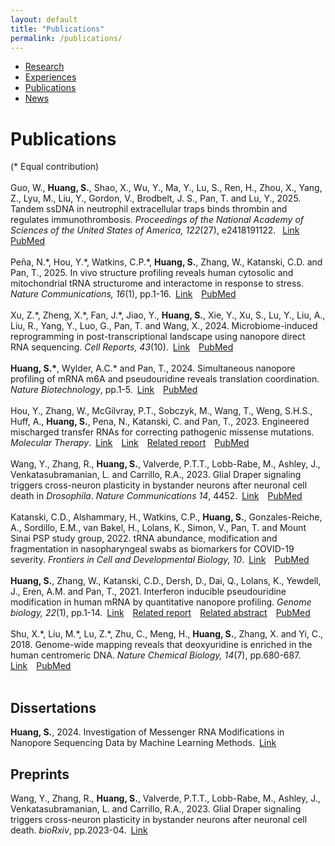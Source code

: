 ```yaml
---
layout: default
title: "Publications"
permalink: /publications/
---
```


* [Research](https://sihaohuanguc.github.io/research)
* [Experiences](https://sihaohuanguc.github.io/experiences)
* [Publications](https://sihaohuanguc.github.io/publications)
* [News](https://sihaohuanguc.github.io/news)

# Publications
(\* Equal contribution)
<br/>
<br/>
Guo, W., **Huang, S.**, Shao, X., Wu, Y., Ma, Y., Lu, S., Ren, H., Zhou, X., Yang, Z., Lyu, M., Liu, Y., Gordon, V., Brodbelt, J. S., Pan, T. and Lu, Y., 2025. Tandem ssDNA in neutrophil extracellular traps binds thrombin and regulates immunothrombosis. *Proceedings of the National Academy of Sciences of the United States of America, 122*(27), e2418191122. &ensp;[Link](https://www.pnas.org/doi/10.1073/pnas.2418191122)&emsp;[PubMed](https://pubmed.ncbi.nlm.nih.gov/40608679/)
<br/>
<br/>
Peña, N.\*, Hou, Y.\*, Watkins, C.P.\*, **Huang, S.**, Zhang, W., Katanski, C.D. and Pan, T., 2025. In vivo structure profiling reveals human cytosolic and mitochondrial tRNA structurome and interactome in response to stress. *Nature Communications, 16*(1), pp.1-16.&ensp;[Link](https://www.nature.com/articles/s41467-025-59435-5)&emsp;[PubMed](https://pubmed.ncbi.nlm.nih.gov/40447571/)
<br/>
<br/>
Xu, Z.\*, Zheng, X.\*, Fan, J.\*, Jiao, Y., **Huang, S.**, Xie, Y., Xu, S., Lu, Y., Liu, A., Liu, R., Yang, Y., Luo, G., Pan, T. and Wang, X., 2024. Microbiome-induced reprogramming in post-transcriptional landscape using nanopore direct RNA sequencing. *Cell Reports, 43*(10).&ensp;[Link](https://www.cell.com/cell-reports/fulltext/S2211-1247(24)01149-5)&emsp;[PubMed](https://pubmed.ncbi.nlm.nih.gov/39365698/)
<br/>
<br/>
**Huang, S.\***, Wylder, A.C.\* and Pan, T., 2024. Simultaneous nanopore profiling of mRNA m6A and pseudouridine reveals translation coordination. *Nature Biotechnology*, pp.1-5.&ensp;[Link](https://www.nature.com/articles/s41587-024-02135-0)&emsp;[PubMed](https://pubmed.ncbi.nlm.nih.gov/38321115/)
<br/>
<br/>
Hou, Y., Zhang, W., McGilvray, P.T., Sobczyk, M., Wang, T., Weng, S.H.S., Huff, A., **Huang, S.**, Pena, N., Katanski, C. and Pan, T., 2023. Engineered mischarged transfer RNAs for correcting pathogenic missense mutations. *Molecular Therapy*.&ensp;[Link](https://www.sciencedirect.com/science/article/pii/S1525001623006780?dgcid=coauthor#appsec2)&emsp;[Link](https://www.cell.com/molecular-therapy-family/molecular-therapy/fulltext/S1525-0016(23)00678-0)&emsp;[Related report](https://biologicalsciences.uchicago.edu/news/missense-mutations-trna-treatment)&emsp;[PubMed](https://pubmed.ncbi.nlm.nih.gov/38104240/)
<br/>
<br/>
Wang, Y., Zhang, R., **Huang, S.**, Valverde, P.T.T., Lobb-Rabe, M., Ashley, J., Venkatasubramanian, L. and Carrillo, R.A., 2023. Glial Draper signaling triggers cross-neuron plasticity in bystander neurons after neuronal cell death in *Drosophila*. *Nature Communications 14*, 4452.&ensp;[Link](https://www.nature.com/articles/s41467-023-40142-y)&emsp;[PubMed](https://pubmed.ncbi.nlm.nih.gov/37488133/)
<br/>
<br/>
Katanski, C.D., Alshammary, H., Watkins, C.P., **Huang, S.**, Gonzales-Reiche, A., Sordillo, E.M., van Bakel, H., Lolans, K., Simon, V., Pan, T. and Mount Sinai PSP study group, 2022. tRNA abundance, modification and fragmentation in nasopharyngeal swabs as biomarkers for COVID-19 severity. *Frontiers in Cell and Developmental Biology, 10*.&ensp;[Link](https://www.frontiersin.org/articles/10.3389/fcell.2022.999351/full)&emsp;[PubMed](https://pubmed.ncbi.nlm.nih.gov/36393870/)
<br/>
<br/>
**Huang, S.**, Zhang, W., Katanski, C.D., Dersh, D., Dai, Q., Lolans, K., Yewdell, J., Eren, A.M. and Pan, T., 2021. Interferon inducible pseudouridine modification in human mRNA by quantitative nanopore profiling. *Genome biology, 22*(1), pp.1-14.&ensp;[Link](https://genomebiology.biomedcentral.com/articles/10.1186/s13059-021-02557-y)&emsp;[Related report](https://biologicalsciences.uchicago.edu/news/pseudouridine-sequencing-mrna-vaccines)&emsp;[Related abstract](https://faseb.onlinelibrary.wiley.com/doi/abs/10.1096/fasebj.2022.36.S1.L7600)&emsp;[PubMed](https://pubmed.ncbi.nlm.nih.gov/34872593/)
<br/>
<br/>
Shu, X.\*, Liu, M.\*, Lu, Z.\*, Zhu, C., Meng, H., **Huang, S.**, Zhang, X. and Yi, C., 2018. Genome-wide mapping reveals that deoxyuridine is enriched in the human centromeric DNA. *Nature Chemical Biology, 14*(7), pp.680-687.&ensp;[Link](https://www.nature.com/articles/s41589-018-0065-9)&emsp;[PubMed](https://pubmed.ncbi.nlm.nih.gov/29785056/)
<br/>
<br/>

## Dissertations
**Huang, S.**, 2024. Investigation of Messenger RNA Modifications in Nanopore Sequencing Data by Machine Learning Methods.&ensp;[Link](https://knowledge.uchicago.edu/record/12365?v=pdf)

## Preprints
Wang, Y., Zhang, R., **Huang, S.**, Valverde, P.T.T., Lobb-Rabe, M., Ashley, J., Venkatasubramanian, L. and Carrillo, R.A., 2023. Glial Draper signaling triggers cross-neuron plasticity in bystander neurons after neuronal cell death. *bioRxiv*, pp.2023-04.&ensp;[Link](https://www.biorxiv.org/content/10.1101/2023.04.09.536190v1.abstract)
